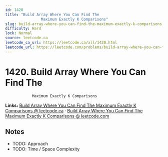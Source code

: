 ```yaml
--- 
id: 1420
title: "Build Array Where You Can Find The
                Maximum Exactly K Comparisons"
slug: build-array-where-you-can-find-the-maximum-exactly-k-comparisons
difficulty: Hard
lock: Normal
source: leetcode.ca
leetcode_ca_url: https://leetcode.ca/all/1420.html
leetcode_url: https://leetcode.com/problems/build-array-where-you-can-find-the-maximum-exactly-k-comparisons/
---
```


# 1420. Build Array Where You Can Find The
                Maximum Exactly K Comparisons

**Links:** [Build Array Where You Can Find The
                Maximum Exactly K Comparisons @ leetcode.ca](https://leetcode.ca/all/1420.html) · [Build Array Where You Can Find The
                Maximum Exactly K Comparisons @ leetcode.com](https://leetcode.com/problems/build-array-where-you-can-find-the-maximum-exactly-k-comparisons/)

## Notes
- TODO: Approach
- TODO: Time / Space Complexity

